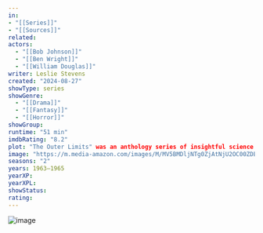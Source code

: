 ```yaml
---
in:
- "[[Series]]"
- "[[Sources]]"
related: 
actors: 
  - "[[Bob Johnson]]"
  - "[[Ben Wright]]"
  - "[[William Douglas]]"
writer: Leslie Stevens
created: "2024-08-27"
showType: series
showGenre: 
  - "[[Drama]]"
  - "[[Fantasy]]"
  - "[[Horror]]"
showGroup: 
runtime: "51 min"
imdbRating: "8.2"
plot: "The Outer Limits" was an anthology series of insightful science fiction tales.
image: "https://m.media-amazon.com/images/M/MV5BMDljNTg0ZjAtNjU2OC00ZDE4LThhZDYtOGJhZGVhN2YyNzY5XkEyXkFqcGdeQXVyNjc5NjEzNA@@._V1_SX300.jpg"
seasons: "2"
years: 1963–1965
yearXP: 
yearXPL: 
showStatus: 
rating:
---
```

![image](https://m.media-amazon.com/images/M/MV5BMDljNTg0ZjAtNjU2OC00ZDE4LThhZDYtOGJhZGVhN2YyNzY5XkEyXkFqcGdeQXVyNjc5NjEzNA@@._V1_SX300.jpg)

